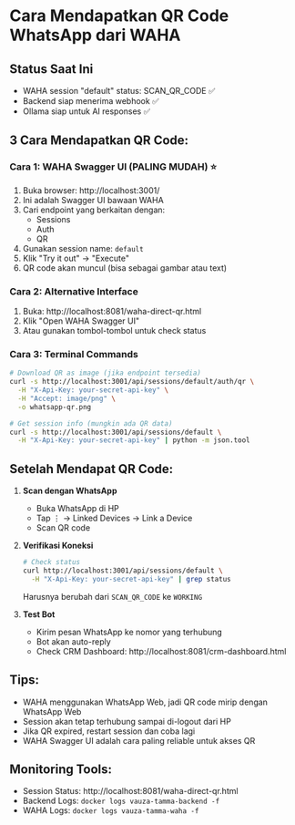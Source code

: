 # Cara Mendapatkan QR Code WhatsApp dari WAHA

## Status Saat Ini
- WAHA session "default" status: SCAN_QR_CODE ✅
- Backend siap menerima webhook ✅
- Ollama siap untuk AI responses ✅

## 3 Cara Mendapatkan QR Code:

### Cara 1: WAHA Swagger UI (PALING MUDAH) ⭐
1. Buka browser: http://localhost:3001/
2. Ini adalah Swagger UI bawaan WAHA
3. Cari endpoint yang berkaitan dengan:
   - Sessions
   - Auth
   - QR
4. Gunakan session name: `default`
5. Klik "Try it out" → "Execute"
6. QR code akan muncul (bisa sebagai gambar atau text)

### Cara 2: Alternative Interface
1. Buka: http://localhost:8081/waha-direct-qr.html
2. Klik "Open WAHA Swagger UI"
3. Atau gunakan tombol-tombol untuk check status

### Cara 3: Terminal Commands
```bash
# Download QR as image (jika endpoint tersedia)
curl -s http://localhost:3001/api/sessions/default/auth/qr \
  -H "X-Api-Key: your-secret-api-key" \
  -H "Accept: image/png" \
  -o whatsapp-qr.png

# Get session info (mungkin ada QR data)
curl -s http://localhost:3001/api/sessions/default \
  -H "X-Api-Key: your-secret-api-key" | python -m json.tool
```

## Setelah Mendapat QR Code:

1. **Scan dengan WhatsApp**
   - Buka WhatsApp di HP
   - Tap ⋮ → Linked Devices → Link a Device
   - Scan QR code

2. **Verifikasi Koneksi**
   ```bash
   # Check status
   curl http://localhost:3001/api/sessions/default \
     -H "X-Api-Key: your-secret-api-key" | grep status
   ```
   
   Harusnya berubah dari `SCAN_QR_CODE` ke `WORKING`

3. **Test Bot**
   - Kirim pesan WhatsApp ke nomor yang terhubung
   - Bot akan auto-reply
   - Check CRM Dashboard: http://localhost:8081/crm-dashboard.html

## Tips:
- WAHA menggunakan WhatsApp Web, jadi QR code mirip dengan WhatsApp Web
- Session akan tetap terhubung sampai di-logout dari HP
- Jika QR expired, restart session dan coba lagi
- WAHA Swagger UI adalah cara paling reliable untuk akses QR

## Monitoring Tools:
- Session Status: http://localhost:8081/waha-direct-qr.html
- Backend Logs: `docker logs vauza-tamma-backend -f`
- WAHA Logs: `docker logs vauza-tamma-waha -f`